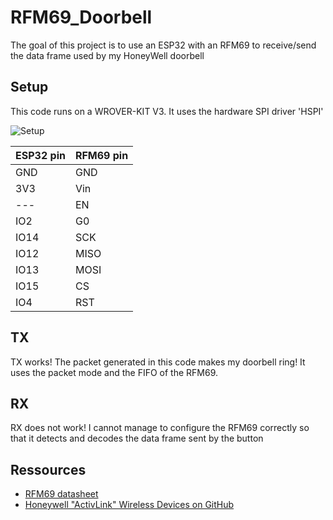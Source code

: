 # RFM69_Doorbell
The goal of this project is to use an ESP32 with an RFM69 to receive/send the data frame used by my HoneyWell doorbell

## Setup
This code runs on a WROVER-KIT V3. It uses the hardware SPI driver 'HSPI'

![Setup](https://git.codingfield.com/JF/RFM69_Doorbell/src/commit/d7003958cc42eed6c6d79c02cf48114f11504fab/ressources/setup.jpg)


| ESP32 pin | RFM69 pin |
| --------- | --------- |
| GND       | GND       |
| 3V3       | Vin       |
| ---       | EN        |
| IO2       | G0        |
| IO14      | SCK       |
| IO12      | MISO      |
| IO13      | MOSI      |
| IO15      | CS        |
| IO4       | RST       |


## TX
TX works! The packet generated in this code makes my doorbell ring! It uses the packet mode and the FIFO of the RFM69.

## RX
RX does not work! I cannot manage to configure the RFM69 correctly so that it detects and decodes the data frame sent by the button

## Ressources
* [RFM69 datasheet](https://cdn-shop.adafruit.com/product-files/3076/RFM69HCW-V1.1.pdf)
* [Honeywell "ActivLink" Wireless Devices on GitHub](https://github.com/klohner/honeywell-wireless-doorbell)